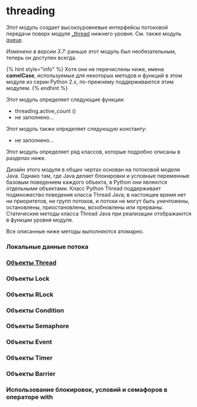 # threading

Этот модуль создает высокоуровневые интерфейсы потоковой передачи поверх модуля [\_thread](../_thread.md) нижнего уровня. См. также модуль [queue](../queue/).

_Изменено в версии 3.7:_ раньше этот модуль был необязательным, теперь он доступен всегда.

{% hint style="info" %}
Хотя они не перечислены ниже, имена **camelCase**, используемые для некоторых методов и функций в этом модуле из серии Python 2.x, по-прежнему поддерживаются этим модулем.
{% endhint %}

Этот модуль определяет следующие функции:

* threading.active\_count \(\)
* не заполнено...

Этот модуль также определяет следующую константу:

* не заполнено...

Этот модуль определяет ряд классов, которые подробно описаны в разделах ниже.

Дизайн этого модуля в общих чертах основан на потоковой модели Java. Однако там, где Java делает блокировки и условные переменные базовым поведением каждого объекта, в Python они являются отдельными объектами. Класс Python Thread поддерживает подмножество поведения класса Thread Java; в настоящее время нет ни приоритетов, ни групп потоков, и потоки не могут быть уничтожены, остановлены, приостановлены, возобновлены или прерваны. Статические методы класса Thread Java при реализации отображаются в функции уровня модуля.

Все описанные ниже методы выполняются атомарно.

### Локальные данные потока

### [Объекты Thread](obekty-thread.md)

### Объекты Lock

### Объекты RLock

### Объекты Condition

### Объекты Semaphore

### Объекты Event

### Объекты Timer

### Объекты Barrier

### Использование блокировок, условий и семафоров в операторе with

